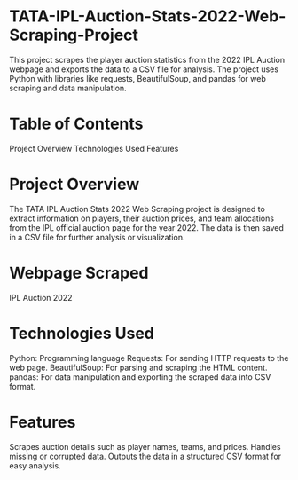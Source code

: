 # TATA-IPL-Auction-Stats-2022-Web-Scraping-Project

This project scrapes the player auction statistics from the 2022 IPL Auction webpage and exports the data to a CSV file for analysis. The project uses Python with libraries like requests, BeautifulSoup, and pandas for web scraping and data manipulation.

# Table of Contents
Project Overview
Technologies Used
Features

# Project Overview
The TATA IPL Auction Stats 2022 Web Scraping project is designed to extract information on players, their auction prices, and team allocations from the IPL official auction page for the year 2022. The data is then saved in a CSV file for further analysis or visualization.

# Webpage Scraped
IPL Auction 2022

# Technologies Used
Python: Programming language
Requests: For sending HTTP requests to the web page.
BeautifulSoup: For parsing and scraping the HTML content.
pandas: For data manipulation and exporting the scraped data into CSV format.

# Features
Scrapes auction details such as player names, teams, and prices.
Handles missing or corrupted data.
Outputs the data in a structured CSV format for easy analysis.
